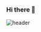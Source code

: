 ### Hi there 👋
![header](https://capsule-render.vercel.app/api?type=wave&color=auto&height=300&section=header&text=YongBinKim%20render&fontSize=90)
<!--
**yongbin77/yongbin77** is a ✨ _special_ ✨ repository because its `README.md` (this file) appears on your GitHub profile.

Here are some ideas to get you started:

- 🔭 I’m currently working on ...
- 🌱 I’m currently learning ...
- 👯 I’m looking to collaborate on ...
- 🤔 I’m looking for help with ...
- 💬 Ask me about ...
- 📫 How to reach me: ...
- 😄 Pronouns: ...
- ⚡ Fun fact: ...
-->
